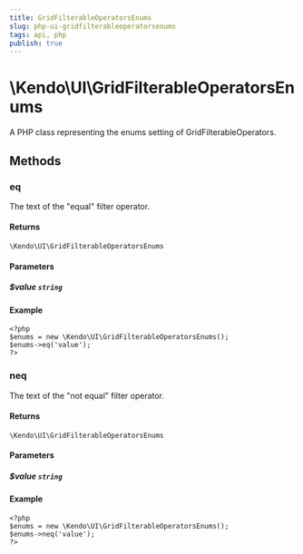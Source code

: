 ```yaml
---
title: GridFilterableOperatorsEnums
slug: php-ui-gridfilterableoperatorsenums
tags: api, php
publish: true
---
```


# \Kendo\UI\GridFilterableOperatorsEnums

A PHP class representing the enums setting of GridFilterableOperators.


## Methods

### eq
The text of the "equal" filter operator.

#### Returns
`\Kendo\UI\GridFilterableOperatorsEnums`

#### Parameters

##### $value `string`



#### Example 
    <?php
    $enums = new \Kendo\UI\GridFilterableOperatorsEnums();
    $enums->eq('value');
    ?>

### neq
The text of the "not equal" filter operator.

#### Returns
`\Kendo\UI\GridFilterableOperatorsEnums`

#### Parameters

##### $value `string`



#### Example 
    <?php
    $enums = new \Kendo\UI\GridFilterableOperatorsEnums();
    $enums->neq('value');
    ?>

 
